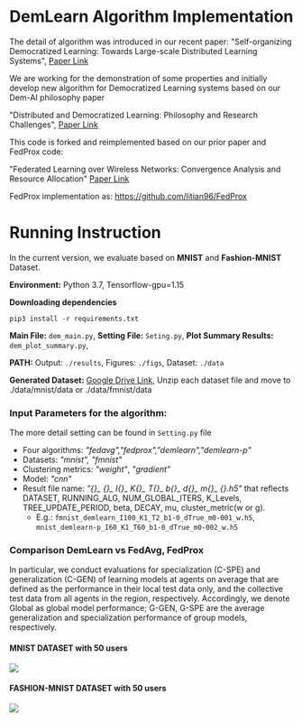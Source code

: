 # DemLearn Algorithm Implementation

The detail of algorithm was introduced in our recent paper:
"Self-organizing Democratized Learning: Towards Large-scale Distributed Learning Systems", [Paper Link](https://arxiv.org/abs/2007.03278)

We are working for the demonstration of some properties and initially develop new algorithm for Democratized Learning systems based on our Dem-AI philosophy paper
 
"Distributed and Democratized Learning: Philosophy and Research Challenges", [Paper Link](https://arxiv.org/abs/2003.09301)


This code is forked and reimplemented based on our prior paper and FedProx code:

"Federated Learning over Wireless Networks: Convergence Analysis and Resource Allocation"
[Paper Link](https://arxiv.org/abs/1910.13067)

FedProx implementation as: https://github.com/litian96/FedProx

Running Instruction
======
 In the current version, we evaluate based on **MNIST** and **Fashion-MNIST** Dataset.
 
 **Environment:** Python 3.7, Tensorflow-gpu=1.15
 
 **Downloading dependencies**

```
pip3 install -r requirements.txt  
```

 **Main File:** `dem_main.py`,  **Setting File:** `Seting.py`,  **Plot Summary Results:** `dem_plot_summary.py`, 
 
 **PATH:** Output: `./results`, Figures: `./figs`, Dataset: `./data`

 **Generated Dataset:** [Google Drive Link](https://drive.google.com/drive/folders/1qhVuh5S_UIr9U5SdULzr0l79_EsdsX8E?usp=sharing),
 Unzip each dataset file and move to ./data/mnist/data or ./data/fmnist/data 
 
### Input Parameters for the algorithm:
The more detail setting can be found in `Setting.py` file

- Four algorithms: *"fedavg","fedprox","demlearn","demlearn-p"*
- Datasets: *"mnist", "fmnist"*
- Clustering metrics: *"weight"*, *"gradient"*
- Model: *"cnn"*
- Result file name: *"{}_ {}_ I{}_ K{}_ T{}_ b{}_ d{}_ m{}_ {}.h5"* that reflects DATASET, RUNNING_ALG, NUM_GLOBAL_ITERS, K_Levels, TREE_UPDATE_PERIOD, beta, DECAY, mu, cluster_metric(w or g).
    * E.g.: `fmnist_demlearn_I100_K1_T2_b1-0_dTrue_m0-001_w.h5`, `mnist_demlearn-p_I60_K1_T60_b1-0_dTrue_m0-002_w.h5`

### Comparison DemLearn vs FedAvg, FedProx
In particular, we conduct evaluations for specialization (C-SPE) and generalization (C-GEN) of learning models at agents on average that are defined as the performance in their local test data only, and the collective test data from all agents in the region, respectively. Accordingly, we denote Global as global model performance; G-GEN, G-SPE are the average generalization and specialization performance of group models, respectively.

#### MNIST DATASET with 50 users
![](https://github.com/nhatminh/Dem-AI/blob/master/figs/mnist_dem_vs_fed.png)

#### FASHION-MNIST DATASET with 50 users
![](https://github.com/nhatminh/Dem-AI/blob/master/figs/fmnist_dem_vs_fed.png)
